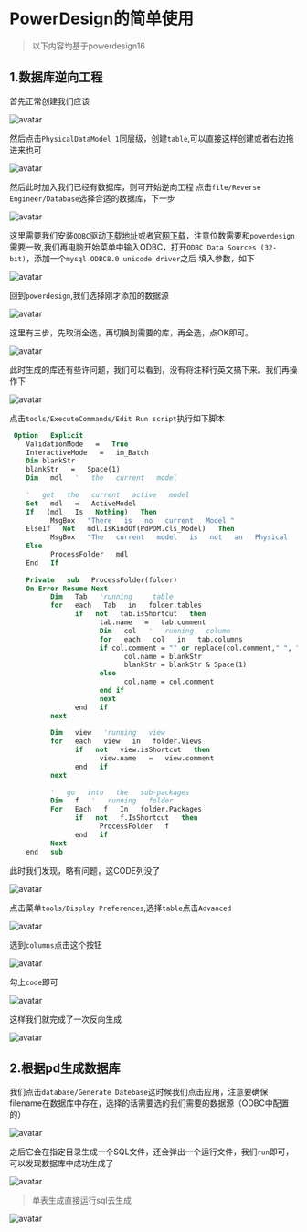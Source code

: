 # PowerDesign的简单使用

> 以下内容均基于powerdesign16

## 1.数据库逆向工程

首先正常创建我们应该

![avatar](https://picture.zhanghong110.top/docsify/16672954885214.png)

然后点击`PhysicalDataModel_1`同层级，创建`table`,可以直接这样创建或者右边拖进来也可

![avatar](https://picture.zhanghong110.top/docsify/1667295858955.png)

然后此时加入我们已经有数据库，则可开始逆向工程 点击`file/Reverse Engineer/Database`选择合适的数据库，下一步

![avatar](https://picture.zhanghong110.top/docsify/16672960148443.png)

这里需要我们安装`ODBC`驱动[下载地址](https://picture.zhanghong110.top/docsify/mysql-connector-odbc-8.0.31-win32.msi)或者[官网下载](https://dev.mysql.com/downloads/connector/odbc/)，注意位数需要和`powerdesign`需要一致,我们再电脑开始菜单中输入ODBC，打开`ODBC Data Sources (32-bit)`，添加一个`mysql ODBC8.0 unicode driver`之后 填入参数，如下

![avatar](https://picture.zhanghong110.top/docsify/16672966189806.png)



回到`powerdesign`,我们选择刚才添加的数据源

![avatar](https://picture.zhanghong110.top/docsify/16672967677436.png)

这里有三步，先取消全选，再切换到需要的库，再全选，点OK即可。

![avatar](https://picture.zhanghong110.top/docsify/16672968554668.png)

此时生成的库还有些许问题，我们可以看到，没有将注释行英文搞下来。我们再操作下

![avatar](https://picture.zhanghong110.top/docsify/1667296973501.png)



点击`tools/ExecuteCommands/Edit Run script`执行如下脚本

```vb
 Option   Explicit     
    ValidationMode   =   True     
    InteractiveMode   =   im_Batch  
    Dim blankStr  
    blankStr   =   Space(1)  
    Dim   mdl   '   the   current   model    
        
    '   get   the   current   active   model     
    Set   mdl   =   ActiveModel     
    If   (mdl   Is   Nothing)   Then     
          MsgBox   "There   is   no   current   Model "     
    ElseIf   Not   mdl.IsKindOf(PdPDM.cls_Model)   Then     
          MsgBox   "The   current   model   is   not   an   Physical   Data   model. "     
    Else     
          ProcessFolder   mdl     
    End   If    
        
    Private   sub   ProcessFolder(folder)     
    On Error Resume Next    
          Dim   Tab   'running     table     
          for   each   Tab   in   folder.tables     
                if   not   tab.isShortcut   then     
                      tab.name   =   tab.comment    
                      Dim   col   '   running   column     
                      for   each   col   in   tab.columns     
                      if col.comment = "" or replace(col.comment," ", "")="" Then  
                            col.name = blankStr  
                            blankStr = blankStr & Space(1)  
                      else    
                            col.name = col.comment     
                      end if    
                      next     
                end   if     
          next    
        
          Dim   view   'running   view     
          for   each   view   in   folder.Views     
                if   not   view.isShortcut   then     
                      view.name   =   view.comment     
                end   if     
          next    
        
          '   go   into   the   sub-packages     
          Dim   f   '   running   folder     
          For   Each   f   In   folder.Packages     
                if   not   f.IsShortcut   then     
                      ProcessFolder   f     
                end   if     
          Next     
    end   sub    
```

此时我们发现，略有问题，这CODE列没了

![avatar](https://picture.zhanghong110.top/docsify/16672975141475.png)

点击菜单`tools/Display Preferences`,选择`table`点击`Advanced`

![avatar](https://picture.zhanghong110.top/docsify/16672971361419.png)

选到`columns`点击这个按钮

![avatar](https://picture.zhanghong110.top/docsify/1667297583302.png)

勾上`code`即可

![avatar](https://picture.zhanghong110.top/docsify/1667297690208.png)

这样我们就完成了一次反向生成

![avatar](https://picture.zhanghong110.top/docsify/16672977465930.png)



## 2.根据pd生成数据库

我们点击`database/Generate Datebase`这时候我们点击应用，注意要确保filename在数据库中存在，选择的话需要选的我们需要的数据源（ODBC中配置的）

![avatar](https://picture.zhanghong110.top/docsify/16673528104322.png)

之后它会在指定目录生成一个SQL文件，还会弹出一个运行文件，我们`run`即可，可以发现数据库中成功生成了

![avatar](https://picture.zhanghong110.top/docsify/16673529375998.png)

> 单表生成直接运行sql去生成

![avatar](https://picture.zhanghong110.top/docsify/16673530931369.png)



